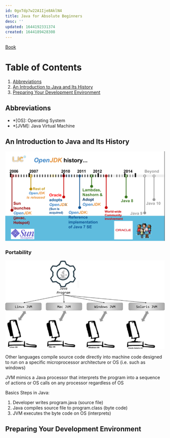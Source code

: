 ```yaml
---
id: 0gxTdp7w22A1Ije8AklN4
title: Java for Absolute Beginners
desc: ''
updated: 1644192331374
created: 1644189428308
---
```


[Book](https://link.springer.com/book/10.1007/978-1-4842-3778-6)

# Table of Contents

1. [Abbreviations](#abbreviations)
1. [An Introduction to Java and Its History](#an-introduction-to-java-and-its-history)
1. [Preparing Your Development Environment](#preparing-your-development-environment)

## Abbreviations

- \*[OS]: Operating System
- \*[JVM]: Java Virtual Machine

## An Introduction to Java and Its History

![Java Timeline](/assets/images/java-timeline.png)

### Portability

![portability](/assets/images/java-portability.png)

Other languages compile source code directly into machine code designed to run on a specific microprocessor architecture or OS (i.e. such as windows)

JVM mimics a Java processor that interprets the program into a sequence of actions or OS calls on any processor regardless of OS

Basics Steps in Java:

1. Developer writes program.java (source file)
1. Java compiles source file to program.class (byte code)
1. JVM executes the byte code on OS (interprets)

## Preparing Your Development Environment
